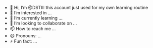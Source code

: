 - 👋 Hi, I’m @DSTIII
  this account just used for my own learning routine
- 👀 I’m interested in ...
- 🌱 I’m currently learning ...
- 💞️ I’m looking to collaborate on ...
- 📫 How to reach me ...
- 😄 Pronouns: ...
- ⚡ Fun fact: ...

<!---
DSTIII/DSTIII is a ✨ special ✨ repository because its `README.md` (this file) appears on your GitHub profile.
You can click the Preview link to take a look at your changes.
--->
